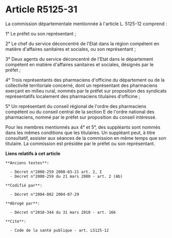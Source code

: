# Article R5125-31

La commission départementale mentionnée à l'article L. 5125-12 comprend : 

1° Le préfet ou son représentant ; 

2° Le chef du service déconcentré de l'Etat dans la région compétent en matière d'affaires sanitaires et sociales, ou son
représentant ; 

3° Deux agents du service déconcentré de l'Etat dans le département compétent en matière d'affaires sanitaires et sociales,
désignés par le préfet ; 

4° Trois représentants des pharmaciens d'officine du département ou de la collectivité territoriale concerné, dont un
représentant des pharmaciens exerçant en milieu rural, nommés par le préfet sur proposition des syndicats représentatifs
localement des pharmaciens titulaires d'officine ; 

5° Un représentant du conseil régional de l'ordre des pharmaciens compétent ou du conseil central de la section E de l'ordre
national des pharmaciens, nommé par le préfet sur proposition du conseil intéressé. 

Pour les membres mentionnés aux 4° et 5°, des suppléants sont nommés dans les mêmes conditions que les titulaires. Un
suppléant peut, à titre consultatif, assister aux séances de la commission en même temps que son titulaire. La commission est
présidée par le préfet ou son représentant.

**Liens relatifs à cet article**

	**Anciens textes**:

	  - Décret n°2000-259 2000-03-21 art. 2, I
	  - Décret n°2000-259 du 21 mars 2000 - art. 2 (Ab)

	**Codifié par**:

	  - Décret n°2004-802 2004-07-29

	**Abrogé par**:

	  - Décret n°2010-344 du 31 mars 2010 - art. 166

	**Cite**:

	  - Code de la santé publique - art. L5125-12
